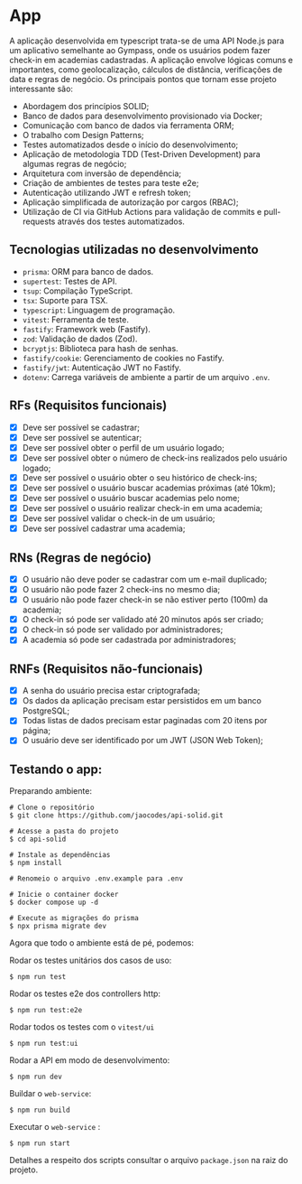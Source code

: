 # App
A aplicação desenvolvida em typescript trata-se de uma API Node.js para um aplicativo semelhante ao Gympass, onde os usuários podem fazer check-in em academias cadastradas.
A aplicação envolve lógicas comuns e importantes, como geolocalização, cálculos de distância, verificações de data e regras de negócio.
Os principais pontos que tornam esse projeto interessante são:
- Abordagem dos princípios SOLID;
- Banco de dados para desenvolvimento provisionado via Docker;
- Comunicação com banco de dados via ferramenta ORM;
- O trabalho com Design Patterns;
- Testes automatizados desde o início do desenvolvimento; 
- Aplicação de metodologia TDD (Test-Driven Development) para algumas regras de negócio;
- Arquitetura com inversão de dependência;
- Criação de ambientes de testes para teste e2e;
- Autenticação utilizando JWT e refresh token;
- Aplicação simplificada de autorização por cargos (RBAC);
- Utilização de CI via GitHub Actions para validação de commits e pull-requests através dos testes automatizados.
## Tecnologias utilizadas no desenvolvimento
- `prisma`: ORM para banco de dados.
- `supertest`: Testes de API.
- `tsup`: Compilação TypeScript.
- `tsx`: Suporte para TSX.
- `typescript`: Linguagem de programação.
- `vitest`: Ferramenta de teste.
- `fastify`: Framework web (Fastify).
- `zod`: Validação de dados (Zod).
- `bcryptjs`: Biblioteca para hash de senhas.
- `fastify/cookie`: Gerenciamento de cookies no Fastify.
- `fastify/jwt`: Autenticação JWT no Fastify.
- `dotenv`: Carrega variáveis de ambiente a partir de um arquivo `.env`.

## RFs (Requisitos funcionais)

- [x] Deve ser possível se cadastrar;
- [x] Deve ser possível se autenticar;
- [x] Deve ser possível obter o perfil de um usuário logado;
- [x] Deve ser possível obter o número de check-ins realizados pelo usuário logado;
- [x] Deve ser possível o usuário obter o seu histórico de check-ins;
- [x] Deve ser possível o usuário buscar academias próximas (até 10km);
- [x] Deve ser possível o usuário buscar academias pelo nome;
- [x] Deve ser possível o usuário realizar check-in em uma academia;
- [x] Deve ser possível validar o check-in de um usuário;
- [x] Deve ser possível cadastrar uma academia;

## RNs (Regras de negócio)

- [x] O usuário não deve poder se cadastrar com um e-mail duplicado;
- [x] O usuário não pode fazer 2 check-ins no mesmo dia;
- [x] O usuário não pode fazer check-in se não estiver perto (100m) da academia;
- [x] O check-in só pode ser validado até 20 minutos após ser criado;
- [x] O check-in só pode ser validado por administradores;
- [x] A academia só pode ser cadastrada por administradores;

## RNFs (Requisitos não-funcionais)

- [x] A senha do usuário precisa estar criptografada;
- [x] Os dados da aplicação precisam estar persistidos em um banco PostgreSQL;
- [x] Todas listas de dados precisam estar paginadas com 20 itens por página;
- [x] O usuário deve ser identificado por um JWT (JSON Web Token);

## Testando o app:
Preparando ambiente:
```
# Clone o repositório
$ git clone https://github.com/jaocodes/api-solid.git

# Acesse a pasta do projeto
$ cd api-solid

# Instale as dependências
$ npm install

# Renomeio o arquivo .env.example para .env

# Inicie o container docker
$ docker compose up -d

# Execute as migrações do prisma
$ npx prisma migrate dev
```
Agora que todo o ambiente está de pé, podemos:

Rodar os testes unitários dos casos de uso:
```
$ npm run test
```
Rodar os testes e2e dos controllers http:
```
$ npm run test:e2e
```
Rodar todos os testes com o `vitest/ui`
```
$ npm run test:ui
```
Rodar a API em modo de desenvolvimento:
```
$ npm run dev
```
Buildar o `web-service`:
```
$ npm run build
```
Executar o `web-service` :
```
$ npm run start
```

Detalhes a respeito dos scripts consultar o arquivo `package.json` na raiz do projeto.
